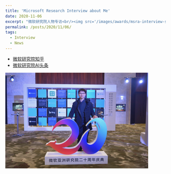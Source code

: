 ```yaml
---
title: 'Microsoft Research Interview about Me'
date: 2020-11-06
excerpt: "微软研究院人物专访<br/><img src='/images/awards/msra-interview-short.png'>"。
permalink: /posts/2020/11/06/
tags:
  - Interview
  - News
---
```


* [微软研究院知乎](https://www.zhihu.com/question/420083383/answer/1562148102)
* [微软研究院AI头条](https://matpool.com/blog/5fa75141505b8f0011aeb169/)

![Fast View](/images/awards/msra-interview-short.png)